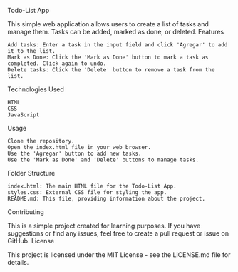 Todo-List App

This simple web application allows users to create a list of tasks and manage them. Tasks can be added, marked as done, or deleted.
Features

    Add tasks: Enter a task in the input field and click 'Agregar' to add it to the list.
    Mark as Done: Click the 'Mark as Done' button to mark a task as completed. Click again to undo.
    Delete tasks: Click the 'Delete' button to remove a task from the list.

Technologies Used

    HTML
    CSS
    JavaScript

Usage

    Clone the repository.
    Open the index.html file in your web browser.
    Use the 'Agregar' button to add new tasks.
    Use the 'Mark as Done' and 'Delete' buttons to manage tasks.

Folder Structure

    index.html: The main HTML file for the Todo-List App.
    styles.css: External CSS file for styling the app.
    README.md: This file, providing information about the project.

Contributing

This is a simple project created for learning purposes. If you have suggestions or find any issues, feel free to create a pull request or issue on GitHub.
License

This project is licensed under the MIT License - see the LICENSE.md file for details.
